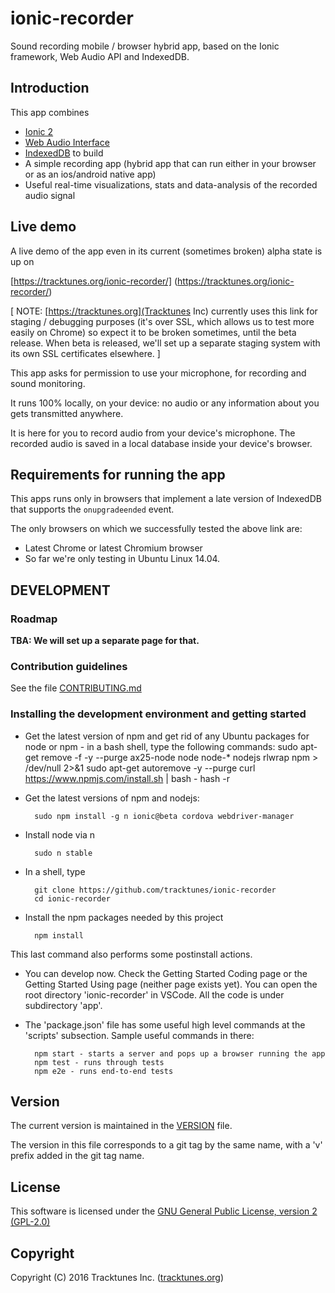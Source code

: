 # ionic-recorder

Sound recording mobile / browser hybrid app, based on the Ionic framework,
Web Audio API and IndexedDB.

## Introduction

This app combines
* [Ionic 2](http://ionicframework.com/docs/v2/)
* [Web Audio
  Interface](https://developer.mozilla.org/en-US/docs/Web/API/Web_Audio_API)
* [IndexedDB](https://developer.mozilla.org/en-US/docs/Web/API/IndexedDB_API)
to build
* A simple recording app (hybrid app that can run either in your browser or 
  as an ios/android native app)
* Useful real-time visualizations, stats and data-analysis of the recorded 
  audio signal

## Live demo
A live demo of the app even in its current (sometimes broken) alpha
state is up on

[https://tracktunes.org/ionic-recorder/]
(https://tracktunes.org/ionic-recorder/)

[ NOTE: [https://tracktunes.org](Tracktunes Inc) currently uses this
link for staging / debugging purposes (it's over SSL, which allows us
to test more easily on Chrome) so expect it to be broken sometimes,
until the beta release.  When beta is released, we'll set up a
separate staging system with its own SSL certificates elsewhere. ]

This app asks for permission to use your microphone, for recording and
sound monitoring.

It runs 100% locally, on your device: no audio or any information
about you gets transmitted anywhere.

It is here for you to record audio from your device's microphone. The
recorded audio is saved in a local database inside your device's browser.

## Requirements for running the app
This apps runs only in browsers that implement
a late version of IndexedDB that supports the `onupgradeended` event.

The only browsers on which we successfully tested the above link are:
* Latest Chrome or latest Chromium browser
* So far we're only testing in Ubuntu Linux 14.04.

## DEVELOPMENT

### Roadmap
**TBA: We will set up a separate page for that.**  

### Contribution guidelines

See the file [CONTRIBUTING.md](https://github.com/tracktunes/ionic-recorder/blob/master/CONTRIBUTING.md)

### Installing the development environment and getting started
* Get the latest version of npm and get rid of any Ubuntu packages for
node or npm - in a bash shell, type the following commands:
        sudo apt-get remove -f -y --purge ax25-node node node-\* nodejs rlwrap npm > /dev/null 2>&1
        sudo apt-get autoremove -y --purge
        curl https://www.npmjs.com/install.sh | bash -
        hash -r
* Get the latest versions of npm and nodejs:

        sudo npm install -g n ionic@beta cordova webdriver-manager
* Install node via n

        sudo n stable
* In a shell, type

        git clone https://github.com/tracktunes/ionic-recorder
        cd ionic-recorder
* Install the npm packages needed by this project

        npm install
This last command also performs some postinstall actions.

* You can develop now.  Check the Getting Started Coding page or the
  Getting Started Using page (neither page exists yet). You can open
  the root directory 'ionic-recorder' in VSCode.  All the code is
  under subdirectory 'app'.

* The 'package.json' file has some useful high level commands at the
  'scripts' subsection.  Sample useful commands in there:

        npm start - starts a server and pops up a browser running the app
        npm test - runs through tests
        npm e2e - runs end-to-end tests

## Version
The current version is maintained in the
[VERSION](https://github.com/tracktunes/ionic-recorder/blob/master/VERSION)
file.

The version in this file corresponds to a git tag by the same name,
with a 'v' prefix added in the git tag name.

## License

This software is licensed under the [GNU General Public License, version 2 (GPL-2.0)](https://opensource.org/licenses/GPL-2.0)

## Copyright

Copyright (C) 2016 Tracktunes Inc. ([tracktunes.org](https://tracktunes.org))
